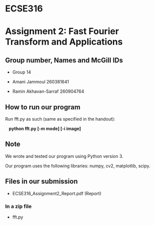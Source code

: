 # ECSE316
# Assignment 2: Fast Fourier Transform and Applications

## Group number, Names and McGill IDs
* Group 14

* Amani Jammoul 260381641

* Ramin Akhavan-Sarraf 260904764

## How to run our program
Run fft.py as such (same as specified in the handout):

&nbsp;&nbsp; **python fft.py [-m mode] [-i image]**

## Note
We wrote and tested our program using Python version 3.

Our program uses the following libraries: numpy, cv2, matplotlib, scipy.

## Files in our submission
* ECSE316_Assignment2_Report.pdf (Report)

### In a zip file
* fft.py
